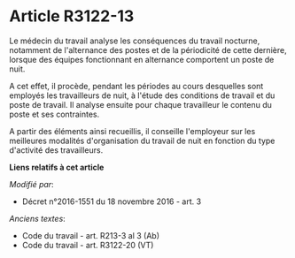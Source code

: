# Article R3122-13

Le médecin du travail analyse les conséquences du travail nocturne, notamment de l'alternance des postes et de la périodicité
de cette dernière, lorsque des équipes fonctionnant en alternance comportent un poste de nuit.

A cet effet, il procède, pendant les périodes au cours desquelles sont employés les travailleurs de nuit, à l'étude des
conditions de travail et du poste de travail. Il analyse ensuite pour chaque travailleur le contenu du poste et ses
contraintes.

A partir des éléments ainsi recueillis, il conseille l'employeur sur les meilleures modalités d'organisation du travail de
nuit en fonction du type d'activité des travailleurs.

**Liens relatifs à cet article**

_Modifié par_:

  - Décret n°2016-1551 du 18 novembre 2016 - art. 3

_Anciens textes_:

  - Code du travail - art. R213-3 al 3 (Ab)
  - Code du travail - art. R3122-20 (VT)
